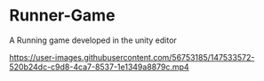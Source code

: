 # Runner-Game
A Running game developed in the unity editor


https://user-images.githubusercontent.com/56753185/147533572-520b24dc-c9d8-4ca7-8537-1e1349a8879c.mp4
